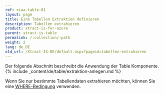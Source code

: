 ```yaml
---
ref: xiaa-table-01
layout: page
title: Eine Tabellen Extraktion definieren
description: Tabellen extrahieren
product: xtract-is-for-azure
parent: xtract-is-table
permalink: /:collection/:path
weight: 2
lang: de_DE
old_url: /Xtract-IS-DE/default.aspx?pageid=tabellen-extrahieren
---
```

Der folgende Abschnitt beschreibt die Anwendung der Table Komponente.
{% include _content/de/table/extraktion-anlegen.md  %}

Wenn Sie nur bestimmte Tabellendaten extrahieren möchten, können Sie eine [WHERE-Bedingung](./where-bedingung) verwenden.

